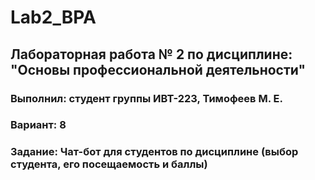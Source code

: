 # Lab2_BPA
## Лабораторная работа № 2 по дисциплине: "Основы профессиональной деятельности"
### Выполнил: студент группы ИВТ-223, Тимофеев М. Е.
### Вариант: 8
### Задание: Чат-бот для студентов по дисциплине (выбор студента, его посещаемость и баллы)

